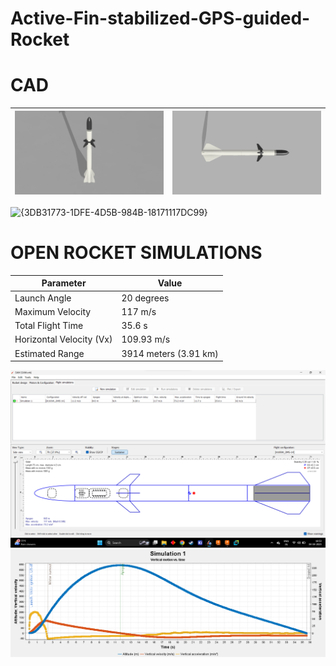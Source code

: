 # Active-Fin-stabilized-GPS-guided-Rocket

# CAD
| <img src="CAD/IMG/3d.png" > | <img src="CAD/IMG/combined v6+_1.png" > |
| --------------------------- | --------------------------- |


![{3DB31773-1DFE-4D5B-984B-18171117DC99}](https://github.com/user-attachments/assets/1fda3a8a-6c43-416e-be76-c3f1363aa9a0)

# OPEN ROCKET SIMULATIONS

| Parameter                | Value                  |
|--------------------------|------------------------|
| Launch Angle            | 20 degrees             |
| Maximum Velocity        | 117 m/s                |
| Total Flight Time       | 35.6 s                 |
| Horizontal Velocity (Vx)| 109.93 m/s             |
| Estimated Range         | 3914 meters (3.91 km)  |


<img src="OPEN ROCKET GL/IMG/simulation.png"  > 
<img src="OPEN ROCKET GL/IMG/GRAPH.png" > 

